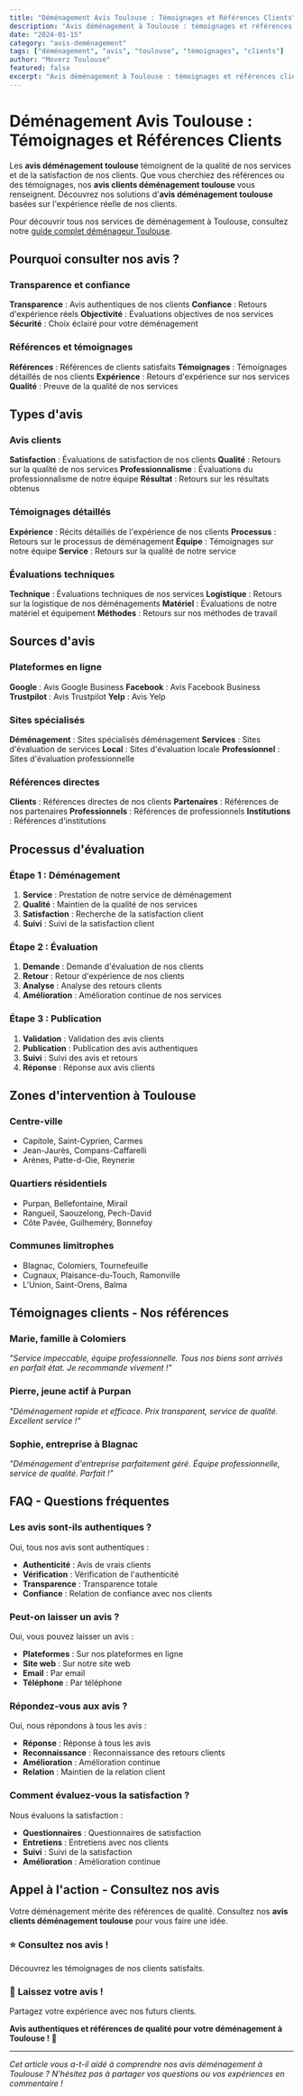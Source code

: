 ```yaml
---
title: "Déménagement Avis Toulouse : Témoignages et Références Clients"
description: "Avis déménagement à Toulouse : témoignages et références clients. Retours d'expérience, évaluations, satisfaction garantie. Lisez nos avis."
date: "2024-01-15"
category: "avis-deménagement"
tags: ["déménagement", "avis", "toulouse", "témoignages", "clients"]
author: "Moverz Toulouse"
featured: false
excerpt: "Avis déménagement à Toulouse : témoignages et références clients. Retours d'expérience, évaluations, satisfaction garantie."
---
```


# Déménagement Avis Toulouse : Témoignages et Références Clients

Les **avis déménagement toulouse** témoignent de la qualité de nos services et de la satisfaction de nos clients. Que vous cherchiez des références ou des témoignages, nos **avis clients déménagement toulouse** vous renseignent. Découvrez nos solutions d'**avis déménagement toulouse** basées sur l'expérience réelle de nos clients.

Pour découvrir tous nos services de déménagement à Toulouse, consultez notre [guide complet déménageur Toulouse](/blog/demenageur/demenageur-toulouse).

## Pourquoi consulter nos avis ?

### Transparence et confiance

**Transparence** : Avis authentiques de nos clients
**Confiance** : Retours d'expérience réels
**Objectivité** : Évaluations objectives de nos services
**Sécurité** : Choix éclairé pour votre déménagement

### Références et témoignages

**Références** : Références de clients satisfaits
**Témoignages** : Témoignages détaillés de nos clients
**Expérience** : Retours d'expérience sur nos services
**Qualité** : Preuve de la qualité de nos services

## Types d'avis

### Avis clients

**Satisfaction** : Évaluations de satisfaction de nos clients
**Qualité** : Retours sur la qualité de nos services
**Professionnalisme** : Évaluations du professionnalisme de notre équipe
**Résultat** : Retours sur les résultats obtenus

### Témoignages détaillés

**Expérience** : Récits détaillés de l'expérience de nos clients
**Processus** : Retours sur le processus de déménagement
**Équipe** : Témoignages sur notre équipe
**Service** : Retours sur la qualité de notre service

### Évaluations techniques

**Technique** : Évaluations techniques de nos services
**Logistique** : Retours sur la logistique de nos déménagements
**Matériel** : Évaluations de notre matériel et équipement
**Méthodes** : Retours sur nos méthodes de travail

## Sources d'avis

### Plateformes en ligne

**Google** : Avis Google Business
**Facebook** : Avis Facebook Business
**Trustpilot** : Avis Trustpilot
**Yelp** : Avis Yelp

### Sites spécialisés

**Déménagement** : Sites spécialisés déménagement
**Services** : Sites d'évaluation de services
**Local** : Sites d'évaluation locale
**Professionnel** : Sites d'évaluation professionnelle

### Références directes

**Clients** : Références directes de nos clients
**Partenaires** : Références de nos partenaires
**Professionnels** : Références de professionnels
**Institutions** : Références d'institutions

## Processus d'évaluation

### Étape 1 : Déménagement

1. **Service** : Prestation de notre service de déménagement
2. **Qualité** : Maintien de la qualité de nos services
3. **Satisfaction** : Recherche de la satisfaction client
4. **Suivi** : Suivi de la satisfaction client

### Étape 2 : Évaluation

1. **Demande** : Demande d'évaluation de nos clients
2. **Retour** : Retour d'expérience de nos clients
3. **Analyse** : Analyse des retours clients
4. **Amélioration** : Amélioration continue de nos services

### Étape 3 : Publication

1. **Validation** : Validation des avis clients
2. **Publication** : Publication des avis authentiques
3. **Suivi** : Suivi des avis et retours
4. **Réponse** : Réponse aux avis clients

## Zones d'intervention à Toulouse

### Centre-ville
- Capitole, Saint-Cyprien, Carmes
- Jean-Jaurès, Compans-Caffarelli
- Arènes, Patte-d-Oie, Reynerie

### Quartiers résidentiels
- Purpan, Bellefontaine, Mirail
- Rangueil, Saouzelong, Pech-David
- Côte Pavée, Guilheméry, Bonnefoy

### Communes limitrophes
- Blagnac, Colomiers, Tournefeuille
- Cugnaux, Plaisance-du-Touch, Ramonville
- L'Union, Saint-Orens, Balma

## Témoignages clients - Nos références

### Marie, famille à Colomiers
*"Service impeccable, équipe professionnelle. Tous nos biens sont arrivés en parfait état. Je recommande vivement !"*

### Pierre, jeune actif à Purpan
*"Déménagement rapide et efficace. Prix transparent, service de qualité. Excellent service !"*

### Sophie, entreprise à Blagnac
*"Déménagement d'entreprise parfaitement géré. Équipe professionnelle, service de qualité. Parfait !"*

## FAQ - Questions fréquentes

### Les avis sont-ils authentiques ?

Oui, tous nos avis sont authentiques :
- **Authenticité** : Avis de vrais clients
- **Vérification** : Vérification de l'authenticité
- **Transparence** : Transparence totale
- **Confiance** : Relation de confiance avec nos clients

### Peut-on laisser un avis ?

Oui, vous pouvez laisser un avis :
- **Plateformes** : Sur nos plateformes en ligne
- **Site web** : Sur notre site web
- **Email** : Par email
- **Téléphone** : Par téléphone

### Répondez-vous aux avis ?

Oui, nous répondons à tous les avis :
- **Réponse** : Réponse à tous les avis
- **Reconnaissance** : Reconnaissance des retours clients
- **Amélioration** : Amélioration continue
- **Relation** : Maintien de la relation client

### Comment évaluez-vous la satisfaction ?

Nous évaluons la satisfaction :
- **Questionnaires** : Questionnaires de satisfaction
- **Entretiens** : Entretiens avec nos clients
- **Suivi** : Suivi de la satisfaction
- **Amélioration** : Amélioration continue

## Appel à l'action - Consultez nos avis

Votre déménagement mérite des références de qualité. Consultez nos **avis clients déménagement toulouse** pour vous faire une idée.

### ⭐ **Consultez nos avis !**

Découvrez les témoignages de nos clients satisfaits.

### 📝 **Laissez votre avis !**

Partagez votre expérience avec nos futurs clients.

**Avis authentiques et références de qualité pour votre déménagement à Toulouse !** 🚚

---

*Cet article vous a-t-il aidé à comprendre nos avis déménagement à Toulouse ? N'hésitez pas à partager vos questions ou vos expériences en commentaire !*

